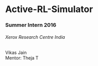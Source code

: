 # Active-RL-Simulator
### Summer Intern 2016  
###### Xerox Research Centre India
Vikas Jain  
Mentor: Theja T